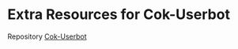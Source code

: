 # Extra Resources for Cok-Userbot
Repository [Cok-Userbot](https://github.com/ABKeceX/Cok-Userbot/tree/Cok-UserBot)
